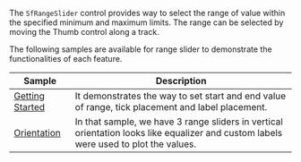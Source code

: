The `SfRangeSlider` control provides way to select the range of value within the specified minimum and maximum limits. The range can be selected by moving the Thumb control along a track.

 The following samples are available for range slider to demonstrate the functionalities of each feature.

| Sample | Description |
| ------ | ----------- |
|[Getting Started](RangeSlider/Samples)|It demonstrates the way to set start and end value of range, tick placement and label placement.|
|[Orientation](RangeSlider/Samples)|In that sample, we have 3 range sliders in vertical orientation looks like equalizer and custom labels were used to plot the values.|
